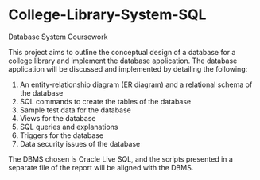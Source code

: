 # College-Library-System-SQL
Database System Coursework

This project aims to outline the conceptual design of a database for a college library and implement the database application. The database application will be discussed and implemented by detailing the following:

1)	An entity-relationship diagram (ER diagram) and a relational schema of the database
2)	SQL commands to create the tables of the database
3)	Sample test data for the database
4)	Views for the database
5)	SQL queries and explanations
6)	Triggers for the database
7)	Data security issues of the database

The DBMS chosen is Oracle Live SQL, and the scripts presented in a separate file of the report will be aligned with the DBMS.

